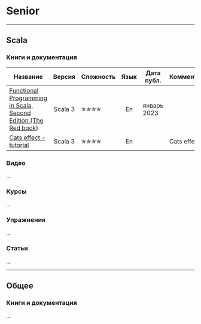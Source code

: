 # Senior

--- 

## Scala

### Книги и документация

| Название                                                                                                                                                                                                       |  Версия  | Сложность                        | Язык | Дата публ.  | Комментарий |
|----------------------------------------------------------------------------------------------------------------------------------------------------------------------------------------------------------------|:--------:|----------------------------------|:----:|-------------|-------------|
| [Functional Programming in Scala, Second Edition (The Red book)](https://www.manning.com/books/functional-programming-in-scala-second-edition?query=Functional%20Programming%20in%20Scala,%20Second%20Edition) | Scala 3  | &#10031;&#10031;&#10031;&#10031; |  En  | январь 2023 |             |
| [Cats effect - tutorial](https://typelevel.org/cats-effect/docs/tutorial)                                                                                                                                      | Scala 3  | &#10031;&#10031;&#10031;&#10031; |  En  |             | Cats effect |

### Видео

...

### Курсы

...

### Упражнения

...

### Статьи

...

--- 

## Общее

### Книги и документация

...
